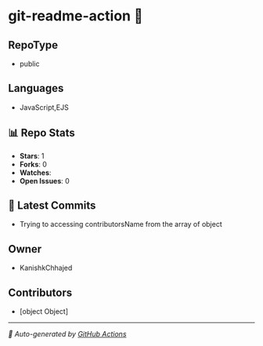 # git-readme-action 🔄

## RepoType
- public

## Languages
- JavaScript,EJS



## 📊 Repo Stats
- **Stars**: 1
- **Forks**: 0
- **Watches**: 
- **Open Issues**: 0

## 🚀 Latest Commits
- Trying to accessing contributorsName from the array of object

## Owner 
- KanishkChhajed

## Contributors
- [object Object]
---
*📌 Auto-generated by [GitHub Actions](.github/workflows/test.yaml)*